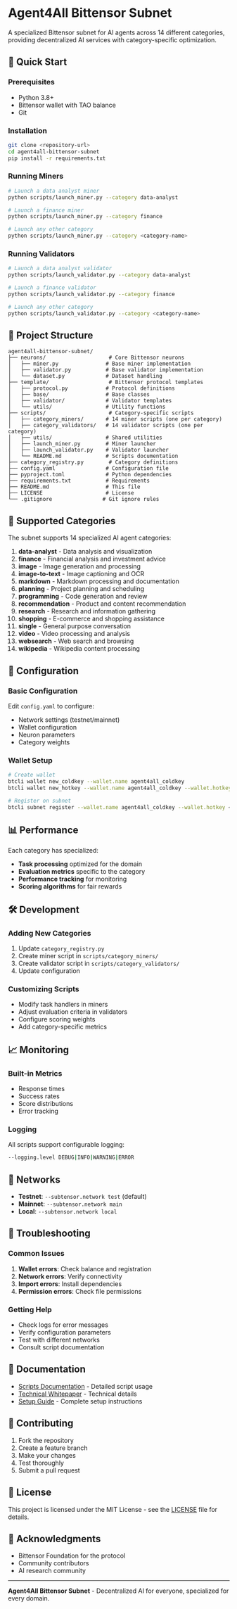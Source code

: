 # Agent4All Bittensor Subnet

A specialized Bittensor subnet for AI agents across 14 different categories, providing decentralized AI services with category-specific optimization.

## 🚀 Quick Start

### Prerequisites
- Python 3.8+
- Bittensor wallet with TAO balance
- Git

### Installation
```bash
git clone <repository-url>
cd agent4all-bittensor-subnet
pip install -r requirements.txt
```

### Running Miners
```bash
# Launch a data analyst miner
python scripts/launch_miner.py --category data-analyst

# Launch a finance miner  
python scripts/launch_miner.py --category finance

# Launch any other category
python scripts/launch_miner.py --category <category-name>
```

### Running Validators
```bash
# Launch a data analyst validator
python scripts/launch_validator.py --category data-analyst

# Launch a finance validator
python scripts/launch_validator.py --category finance

# Launch any other category
python scripts/launch_validator.py --category <category-name>
```

## 📁 Project Structure

```
agent4all-bittensor-subnet/
├── neurons/                    # Core Bittensor neurons
│   ├── miner.py               # Base miner implementation
│   ├── validator.py           # Base validator implementation
│   └── dataset.py             # Dataset handling
├── template/                   # Bittensor protocol templates
│   ├── protocol.py            # Protocol definitions
│   ├── base/                  # Base classes
│   ├── validator/             # Validator templates
│   └── utils/                 # Utility functions
├── scripts/                    # Category-specific scripts
│   ├── category_miners/       # 14 miner scripts (one per category)
│   ├── category_validators/   # 14 validator scripts (one per category)
│   ├── utils/                 # Shared utilities
│   ├── launch_miner.py        # Miner launcher
│   ├── launch_validator.py    # Validator launcher
│   └── README.md              # Scripts documentation
├── category_registry.py        # Category definitions
├── config.yaml                # Configuration file
├── pyproject.toml             # Python dependencies
├── requirements.txt           # Requirements
├── README.md                  # This file
├── LICENSE                    # License
└── .gitignore                # Git ignore rules
```

## 🎯 Supported Categories

The subnet supports 14 specialized AI agent categories:

1. **data-analyst** - Data analysis and visualization
2. **finance** - Financial analysis and investment advice
3. **image** - Image generation and processing
4. **image-to-text** - Image captioning and OCR
5. **markdown** - Markdown processing and documentation
6. **planning** - Project planning and scheduling
7. **programming** - Code generation and review
8. **recommendation** - Product and content recommendation
9. **research** - Research and information gathering
10. **shopping** - E-commerce and shopping assistance
11. **single** - General purpose conversation
12. **video** - Video processing and analysis
13. **websearch** - Web search and browsing
14. **wikipedia** - Wikipedia content processing

## 🔧 Configuration

### Basic Configuration
Edit `config.yaml` to configure:
- Network settings (testnet/mainnet)
- Wallet configuration
- Neuron parameters
- Category weights

### Wallet Setup
```bash
# Create wallet
btcli wallet new_coldkey --wallet.name agent4all_coldkey
btcli wallet new_hotkey --wallet.name agent4all_coldkey --wallet.hotkey <category>_hotkey

# Register on subnet
btcli subnet register --wallet.name agent4all_coldkey --wallet.hotkey <category>_hotkey --subtensor.network test
```

## 📊 Performance

Each category has specialized:
- **Task processing** optimized for the domain
- **Evaluation metrics** specific to the category
- **Performance tracking** for monitoring
- **Scoring algorithms** for fair rewards

## 🛠️ Development

### Adding New Categories
1. Update `category_registry.py`
2. Create miner script in `scripts/category_miners/`
3. Create validator script in `scripts/category_validators/`
4. Update configuration

### Customizing Scripts
- Modify task handlers in miners
- Adjust evaluation criteria in validators
- Configure scoring weights
- Add category-specific metrics

## 📈 Monitoring

### Built-in Metrics
- Response times
- Success rates
- Score distributions
- Error tracking

### Logging
All scripts support configurable logging:
```bash
--logging.level DEBUG|INFO|WARNING|ERROR
```

## 🔗 Networks

- **Testnet**: `--subtensor.network test` (default)
- **Mainnet**: `--subtensor.network main`
- **Local**: `--subtensor.network local`

## 🚨 Troubleshooting

### Common Issues
1. **Wallet errors**: Check balance and registration
2. **Network errors**: Verify connectivity
3. **Import errors**: Install dependencies
4. **Permission errors**: Check file permissions

### Getting Help
- Check logs for error messages
- Verify configuration parameters
- Test with different networks
- Consult script documentation

## 📄 Documentation

- [Scripts Documentation](scripts/README.md) - Detailed script usage
- [Technical Whitepaper](AGENT4ALL_TECHNICAL_WHITEPAPER.md) - Technical details
- [Setup Guide](SETUP_GUIDE.md) - Complete setup instructions

## 🤝 Contributing

1. Fork the repository
2. Create a feature branch
3. Make your changes
4. Test thoroughly
5. Submit a pull request

## 📜 License

This project is licensed under the MIT License - see the [LICENSE](LICENSE) file for details.

## 🙏 Acknowledgments

- Bittensor Foundation for the protocol
- Community contributors
- AI research community

---

**Agent4All Bittensor Subnet** - Decentralized AI for everyone, specialized for every domain.
